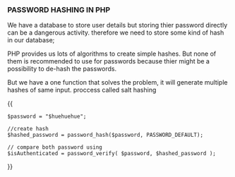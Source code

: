 ###                                     PASSWORD HASHING IN  PHP

We have a database to store user details but storing thier password directly can be a dangerous activity.
therefore we need to store some kind of hash in our database;

PHP provides us lots of algorithms to create simple hashes. But none of them is recommended to use for passwords because thier might be a possibility to de-hash the passwords.

But we have a one function that solves the problem, it will generate multiple hashes of same input. proccess called salt hashing

{{

    $password = "$huehuehue";
    
    //create hash 
    $hashed_password = password_hash($password, PASSWORD_DEFAULT);

    // compare both password using
    $isAuthenticated = password_verify( $password, $hashed_password );

}}